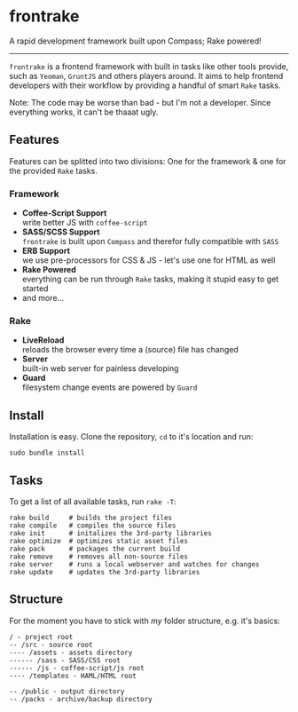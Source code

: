 # frontrake

A rapid development framework built upon Compass; Rake powered!

---

`frontrake` is a frontend framework with built in tasks like other tools provide, such as `Yeoman`, `GruntJS` and others players around. It aims to help frontend developers with their workflow by providing a handful of smart `Rake` tasks.

Note: The code may be worse than bad - but I'm not a developer. Since everything works, it can't be thaaat ugly.

## Features

Features can be splitted into two divisions: One for the framework & one for the provided `Rake` tasks.

### Framework

- **Coffee-Script Support**    
  write better JS with `coffee-script`
- **SASS/SCSS Support**    
  `frontrake` is built upon `Compass` and therefor fully compatible with `SASS`
- **ERB Support**    
  we use pre-processors for CSS & JS - let's use one for HTML as well
- **Rake Powered**    
  everything can be run through `Rake` tasks, making it stupid easy to get started
- and more…

### Rake

- **LiveReload**    
  reloads the browser every time a (source) file has changed
- **Server**    
  built-in web server for painless developing
- **Guard**    
  filesystem change events are powered by `Guard`


## Install

Installation is easy. Clone the repository, `cd` to it's location and run:

    sudo bundle install

## Tasks

To get a list of all available tasks, run `rake -T`:

    rake build     # builds the project files
    rake compile   # compiles the source files
    rake init      # initalizes the 3rd-party libraries
    rake optimize  # optimizes static asset files
    rake pack      # packages the current build
    rake remove    # removes all non-source files
    rake server    # runs a local webserver and watches for changes
    rake update    # updates the 3rd-party libraries

## Structure

For the moment you have to stick with _my_ folder structure, e.g. it's basics:

    / - project root
    -- /src - source root
    ---- /assets - assets directory
    ------ /sass - SASS/CSS root
    ------ /js - coffee-script/js root
    ---- /templates - HAML/HTML root
    
    -- /public - output directory
    -- /packs - archive/backup directory
